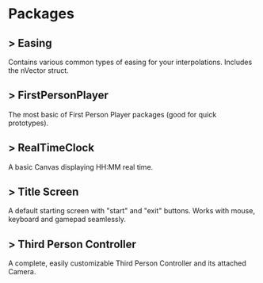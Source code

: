 # Packages

##  > Easing
Contains various common types of easing for your interpolations. Includes the nVector struct.

##  > FirstPersonPlayer
The most basic of First Person Player packages (good for quick prototypes).

##  > RealTimeClock
A basic Canvas displaying HH:MM real time.

##  > Title Screen
A default starting screen with "start" and "exit" buttons. Works with mouse, keyboard and gamepad seamlessly.

## > Third Person Controller
A complete, easily customizable Third Person Controller and its attached Camera.
